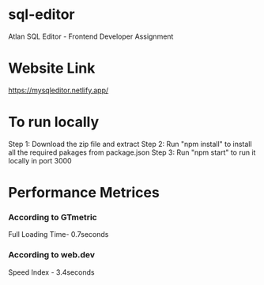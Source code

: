 # sql-editor
Atlan SQL Editor - Frontend Developer Assignment

# Website Link
<a href="https://mysqleditor.netlify.app/">https://mysqleditor.netlify.app/</a>

# To run locally

Step 1: Download the zip file and extract
Step 2: Run "npm install" to install all the required pakages from package.json
Step 3: Run "npm start" to run it locally in port 3000

# Performance Metrices

<h3>According to GTmetric</h3>

Full Loading Time- 0.7seconds



<h3>According to web.dev</h3>

Speed Index - 3.4seconds



